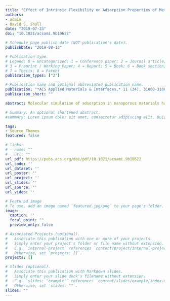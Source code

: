 ```yaml
---
title: "Effect of Intrinsic Flexibility on Adsorption Properties of Metal-Organic Frameworks at Dilute and Non-dilute Loadings"
authors:
- admin
- David S. Sholl
date: "2019-07-23"
doi: "10.1021/acsami.9b10622"

# Schedule page publish date (NOT publication's date).
publishDate: "2019-08-13"

# Publication type.
# Legend: 0 = Uncategorized; 1 = Conference paper; 2 = Journal article;
# 3 = Preprint / Working Paper; 4 = Report; 5 = Book; 6 = Book section;
# 7 = Thesis; 8 = Patent
publication_types: ["2"]

# Publication name and optional abbreviated publication name.
publication: "*ACS Applied Materials & Interfaces,* 11 (34), 31060-31068"
publication_short: ""

abstract: Molecular simulation of adsorption in nanoporous materials has become a valuable complement to experimental studies of these materials. In almost all cases, these simulations treat that adsorbing material as rigid. We use molecular simulations to examine the validity of this approximation for the adsorption in metal-organic frameworks (MOFs) that have framework flexibility without change in their unit cells due to thermal vibrations. All nanoporous materials are subject to this kind of framework flexibility. We examine the adsorption of 9 molecules (CO2, CH4, ethane, ethene, propane, propene, butane, Xe and Kr) and four molecular mixtures (CO2/CH4, ethane/ethene, propane/propene/butane, and Xe/Kr) in 100 MOFs at dilute and non-dilute adsorption conditions. Our results show that single component adsorption uptakes at non-dilute conditions are only weakly affected by framework flexibility, but adsorption selectivities at both dilute and non-dilute conditions can be significantly affected by flexibility. The most dramatic impacts of framework flexibility occur for adsorption uptake in the limit of dilute adsorption. These results suggest that the importance of including framework flexibility when attempting to make quantitative predictions of adsorption selectivity in MOFs and similar materials may have been underestimated in the past.

# Summary. An optional shortened abstract.
#summary: Lorem ipsum dolor sit amet, consectetur adipiscing elit. Duis posuere tellus ac convallis placerat. Proin tincidunt magna sed ex #sollicitudin condimentum.

tags:
- Source Themes
featured: false

# links:
# - name: ""
#   url: ""
url_pdf: https://pubs.acs.org/doi/pdf/10.1021/acsami.9b10622
url_code: ''
url_dataset: ''
url_poster: ''
url_project: ''
url_slides: ''
url_source: ''
url_video: ''

# Featured image
# To use, add an image named `featured.jpg/png` to your page's folder. 
image:
  caption: ''
  focal_point: ""
  preview_only: false

# Associated Projects (optional).
#   Associate this publication with one or more of your projects.
#   Simply enter your project's folder or file name without extension.
#   E.g. `internal-project` references `content/project/internal-project/index.md`.
#   Otherwise, set `projects: []`.
projects: []

# Slides (optional).
#   Associate this publication with Markdown slides.
#   Simply enter your slide deck's filename without extension.
#   E.g. `slides: "example"` references `content/slides/example/index.md`.
#   Otherwise, set `slides: ""`.
slides: ""
---
```



